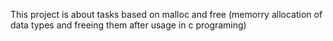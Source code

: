 This project is about tasks based on malloc and free (memorry allocation of data types and freeing them after usage in c programing)
